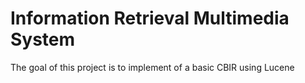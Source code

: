 # Information Retrieval Multimedia System
   
The goal of this project is to implement of a basic CBIR using Lucene 



	